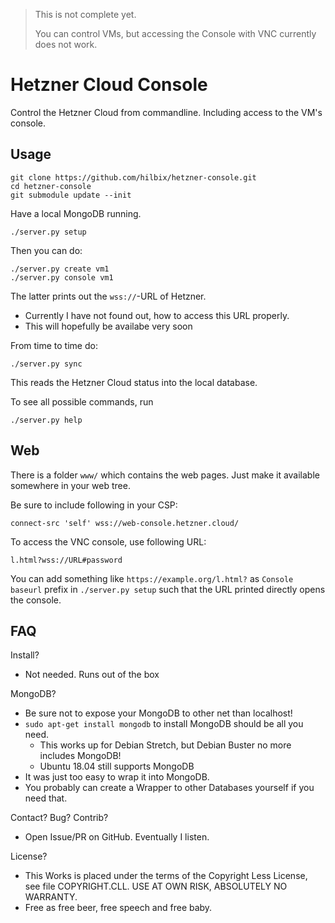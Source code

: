 > This is not complete yet.
>
> You can control VMs, but accessing the Console with VNC currently does not work.

# Hetzner Cloud Console

Control the Hetzner Cloud from commandline.  Including access to the VM's console.


## Usage

	git clone https://github.com/hilbix/hetzner-console.git
	cd hetzner-console
	git submodule update --init

Have a local MongoDB running.

	./server.py setup

Then you can do:

	./server.py create vm1
	./server.py console vm1

The latter prints out the `wss://`-URL of Hetzner.

- Currently I have not found out, how to access this URL properly.
- This will hopefully be availabe very soon

From time to time do:

	./server.py sync

This reads the Hetzner Cloud status into the local database.

To see all possible commands, run

	./server.py help


## Web

There is a folder `www/` which contains the web pages.
Just make it available somewhere in your web tree.

Be sure to include following in your CSP:

	connect-src 'self' wss://web-console.hetzner.cloud/

To access the VNC console, use following URL:

	l.html?wss://URL#password

You can add something like `https://example.org/l.html?` as `Console baseurl` prefix in `./server.py setup`
such that the URL printed directly opens the console.


## FAQ

Install?

- Not needed.  Runs out of the box

MongoDB?

- Be sure not to expose your MongoDB to other net than localhost!
- `sudo apt-get install mongodb` to install MongoDB should be all you need.
  - This works up for Debian Stretch, but Debian Buster no more includes MongoDB!
  - Ubuntu 18.04 still supports MongoDB
- It was just too easy to wrap it into MongoDB.
- You probably can create a Wrapper to other Databases yourself if you need that.

Contact?  Bug?  Contrib?

- Open Issue/PR on GitHub.  Eventually I listen.

License?

- This Works is placed under the terms of the Copyright Less License,  
  see file COPYRIGHT.CLL.  USE AT OWN RISK, ABSOLUTELY NO WARRANTY.
- Free as free beer, free speech and free baby.

